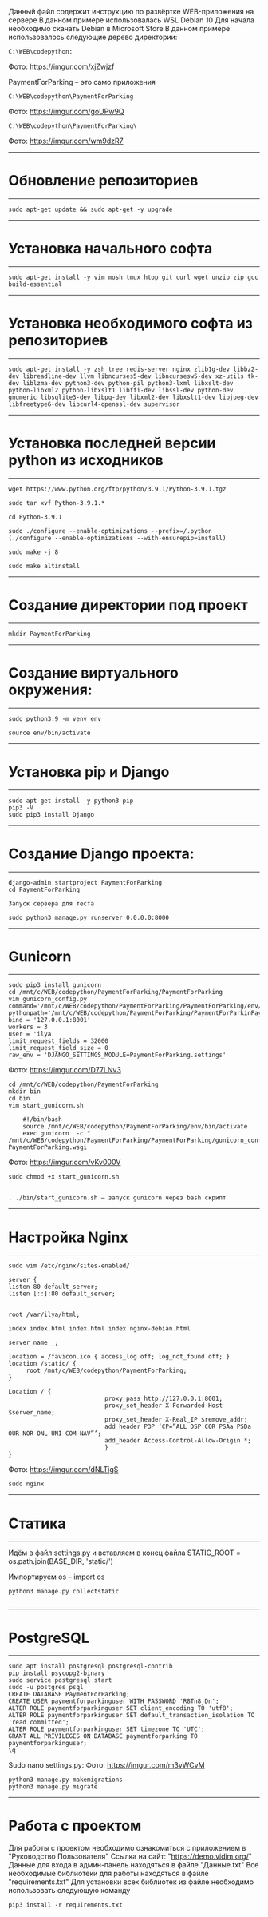 Данный файл содержит инструкцию по развёртке WEB-приложения на сервере
В данном примере использовалась WSL Debian 10
Для начала необходимо скачать Debian в Microsoft Store
В данном примере использовалось следующие дерево директории:
```
C:\WEB\codepython:
```
Фото: https://imgur.com/xjZwjzf

PaymentForParking – это само приложения 
```
C:\WEB\codepython\PaymentForParking
```
Фото: https://imgur.com/goUPw9Q
```
C:\WEB\codepython\PaymentForParking\
```
Фото: https://imgur.com/wm9dzR7
***
# Обновление репозиториев
***
```
sudo apt-get update && sudo apt-get -y upgrade
```
***
# Установка начального софта
***
```
sudo apt-get install -y vim mosh tmux htop git curl wget unzip zip gcc build-essential 
```
***
# Установка необходимого софта из репозиториев
***
```
sudo apt-get install -y zsh tree redis-server nginx zlib1g-dev libbz2-dev libreadline-dev llvm libncurses5-dev libncursesw5-dev xz-utils tk-dev liblzma-dev python3-dev python-pil python3-lxml libxslt-dev python-libxml2 python-libxslt1 libffi-dev libssl-dev python-dev gnumeric libsqlite3-dev libpq-dev libxml2-dev libxslt1-dev libjpeg-dev libfreetype6-dev libcurl4-openssl-dev supervisor
```
***
# Установка последней версии python из исходников
***
```
wget https://www.python.org/ftp/python/3.9.1/Python-3.9.1.tgz

sudo tar xvf Python-3.9.1.*	

cd Python-3.9.1	  	

sudo ./configure --enable-optimizations --prefix=/.python	(./configure --enable-optimizations --with-ensurepip=install)

sudo make -j 8 

sudo make altinstall
```
***
# Создание директории под проект
***
```
mkdir PaymentForParking
```
***
# Создание виртуального окружения:
***
```
sudo python3.9 -m venv env

source env/bin/activate
```
***
# Установка pip и Django
***
```
sudo apt-get install -y python3-pip
pip3 -V
sudo pip3 install Django
```
***
# Создание Django проекта:
***
```
django-admin startproject PaymentForParking
cd PaymentForParking

Запуск сервера для теста

sudo python3 manage.py runserver 0.0.0.0:8000
```
***
# Gunicorn
***
```
sudo pip3 install gunicorn
cd /mnt/c/WEB/codepython/PaymentForParking/PaymentForParking
vim gunicorn_config.py
command='/mnt/c/WEB/codepython/PaymentForParking/PaymentForParking/env/bin/gunicorn'
pythonpath='/mnt/c/WEB/codepython/PaymentForParking/PaymentForParkinPaymentForParking'
bind = '127.0.0.1:8001'
workers = 3
user = 'ilya'
limit_request_fields = 32000
limit_request_field_size = 0
raw_env = 'DJANGO_SETTINGS_MODULE=PaymentForParking.settings'
```
Фото: https://imgur.com/D77LNv3
```
cd /mnt/c/WEB/codepython/PaymentForParking
mkdir bin
cd bin
vim start_gunicorn.sh

	#!/bin/bash
	source /mnt/c/WEB/codepython/PaymentForParking/env/bin/activate
	exec gunicorn  -c " /mnt/c/WEB/codepython/PaymentForParking/PaymentForParking/gunicorn_config.py" PaymentForParking.wsgi
```
Фото: https://imgur.com/vKv000V
```
sudo chmod +x start_gunicorn.sh


. ./bin/start_gunicorn.sh – запуск gunicorn через bash скрипт 
```
***
# Настройка Nginx
***
```
sudo vim /etc/nginx/sites-enabled/

server {
listen 80 default_server;
listen [::]:80 default_server;


root /var/ilya/html;

index index.html index.html index.nginx-debian.html

server_name _;

location = /favicon.ico { access_log off; log_not_found off; }
location /static/ {
     root /mnt/c/WEB/codepython/PaymentForParking;
}

Location / {
                           proxy_pass http://127.0.0.1:8001;
                           proxy_set_header X-Forwarded-Host $server_name;
                           proxy_set_header X-Real_IP $remove_addr;
                           add_header P3P ‘CP=”ALL DSP COR PSAa PSDa OUR NOR ONL UNI COM NAV”’;
                           add_header Access-Control-Allow-Origin *;
                           }
}
```
Фото: https://imgur.com/dNLTigS
```
sudo nginx
```
***
# Статика
***

Идём в файл settings.py и вставляем в конец файла STATIC_ROOT = os.path.join(BASE_DIR, 'static/')

Импортируем os – import os
```
python3 manage.py collectstatic
    
```
***
# PostgreSQL
***
```
sudo apt install postgresql postgresql-contrib
pip install psycopg2-binary
sudo service postgresql start
sudo -u postgres psql
CREATE DATABASE PaymentForParking;
CREATE USER paymentforparkinguser WITH PASSWORD 'R8Tn8jDn';
ALTER ROLE paymentforparkinguser SET client_encoding TO 'utf8';
ALTER ROLE paymentforparkinguser SET default_transaction_isolation TO 'read committed';
ALTER ROLE paymentforparkinguser SET timezone TO 'UTC';
GRANT ALL PRIVILEGES ON DATABASE paymentforparking TO paymentforparkinguser;
\q
```
Sudo nano settings.py:
Фото: https://imgur.com/m3vWCvM
```
python3 manage.py makemigrations
python3 manage.py migrate
```
***
# Работа с проектом
Для работы с проектом необходимо ознакомиться с приложением в "Руководство Пользователя"
Ссылка на сайт: "https://demo.vidim.org/"
Данные для входа в админ-панель находяться в файле "Данные.txt"
Все необходимые библиотеки для работы находяться в файле "requirements.txt"
Для установки всех библиотек из файле необходимо использовать следующую команду
```
pip3 install -r requirements.txt
```





